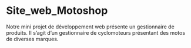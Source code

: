 # Site_web_Motoshop
Notre mini projet de développement web présente un gestionnaire de produits. Il s’agit d’un gestionnaire de cyclomoteurs présentant des motos de diverses marques.
